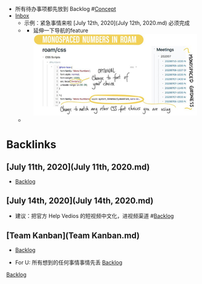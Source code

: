 - 所有待办事项都先放到 Backlog #[Concept](Concept.md)
- [Inbox](Inbox.md)
    - 示例：紧急事情来啦 [July 12th, 2020](July 12th, 2020.md) 必须完成
    - 
        - 延伸一下导航的feature![](../images/vwIsGtxX0C.png?)
    - 

# Backlinks
## [July 11th, 2020](July 11th, 2020.md)
- [Backlog](Backlog.md)

## [July 14th, 2020](July 14th, 2020.md)
- 建议：把官方 Help Vedios 的短视频中文化，进视频渠道 #[Backlog](Backlog.md)

## [Team Kanban](Team Kanban.md)
- [Backlog](Backlog.md)

- For U: 所有想到的任何事情事情先丢 [Backlog](Backlog.md)

[Backlog](Backlog.md)

